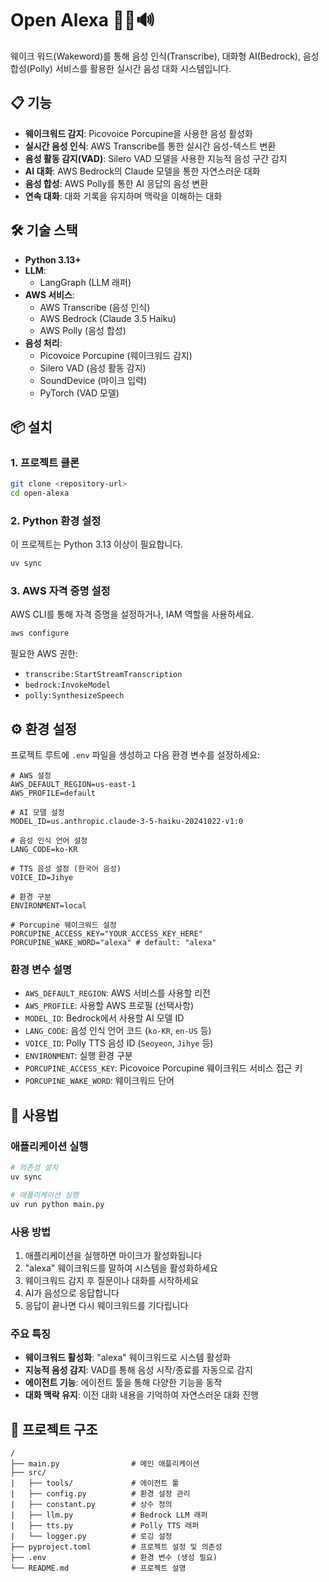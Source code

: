 # Open Alexa 🎤🤖🔊

웨이크 워드(Wakeword)를 통해 음성 인식(Transcribe), 대화형 AI(Bedrock), 음성 합성(Polly) 서비스를 활용한 실시간 음성 대화 시스템입니다.

## 📋 기능

- **웨이크워드 감지**: Picovoice Porcupine을 사용한 음성 활성화
- **실시간 음성 인식**: AWS Transcribe를 통한 실시간 음성-텍스트 변환
- **음성 활동 감지(VAD)**: Silero VAD 모델을 사용한 지능적 음성 구간 감지
- **AI 대화**: AWS Bedrock의 Claude 모델을 통한 자연스러운 대화
- **음성 합성**: AWS Polly를 통한 AI 응답의 음성 변환
- **연속 대화**: 대화 기록을 유지하며 맥락을 이해하는 대화

## 🛠️ 기술 스택

- **Python 3.13+**
- **LLM**:
  - LangGraph (LLM 래퍼)
- **AWS 서비스**:
  - AWS Transcribe (음성 인식)
  - AWS Bedrock (Claude 3.5 Haiku)
  - AWS Polly (음성 합성)
- **음성 처리**:
  - Picovoice Porcupine (웨이크워드 감지)
  - Silero VAD (음성 활동 감지)
  - SoundDevice (마이크 입력)
  - PyTorch (VAD 모델)

## 📦 설치

### 1. 프로젝트 클론

```bash
git clone <repository-url>
cd open-alexa
```

### 2. Python 환경 설정

이 프로젝트는 Python 3.13 이상이 필요합니다.

```bash
uv sync

```

### 3. AWS 자격 증명 설정

AWS CLI를 통해 자격 증명을 설정하거나, IAM 역할을 사용하세요.

```bash
aws configure
```

필요한 AWS 권한:
- `transcribe:StartStreamTranscription`
- `bedrock:InvokeModel`
- `polly:SynthesizeSpeech`

## ⚙️ 환경 설정

프로젝트 루트에 `.env` 파일을 생성하고 다음 환경 변수를 설정하세요:

```env
# AWS 설정
AWS_DEFAULT_REGION=us-east-1
AWS_PROFILE=default

# AI 모델 설정
MODEL_ID=us.anthropic.claude-3-5-haiku-20241022-v1:0

# 음성 인식 언어 설정
LANG_CODE=ko-KR

# TTS 음성 설정 (한국어 음성)
VOICE_ID=Jihye

# 환경 구분
ENVIRONMENT=local

# Porcupine 웨이크워드 설정
PORCUPINE_ACCESS_KEY="YOUR_ACCESS_KEY_HERE"
PORCUPINE_WAKE_WORD="alexa" # default: "alexa"
```

### 환경 변수 설명

- `AWS_DEFAULT_REGION`: AWS 서비스를 사용할 리전
- `AWS_PROFILE`: 사용할 AWS 프로필 (선택사항)
- `MODEL_ID`: Bedrock에서 사용할 AI 모델 ID
- `LANG_CODE`: 음성 인식 언어 코드 (`ko-KR`, `en-US` 등)
- `VOICE_ID`: Polly TTS 음성 ID (`Seoyeon`, `Jihye` 등)
- `ENVIRONMENT`: 실행 환경 구분
- `PORCUPINE_ACCESS_KEY`: Picovoice Porcupine 웨이크워드 서비스 접근 키
- `PORCUPINE_WAKE_WORD`: 웨이크워드 단어

## 🚀 사용법

### 애플리케이션 실행

```bash
# 의존성 설치
uv sync

# 애플리케이션 실행
uv run python main.py
```

### 사용 방법

1. 애플리케이션을 실행하면 마이크가 활성화됩니다
2. "alexa" 웨이크워드를 말하여 시스템을 활성화하세요
3. 웨이크워드 감지 후 질문이나 대화를 시작하세요
4. AI가 음성으로 응답합니다
5. 응답이 끝나면 다시 웨이크워드를 기다립니다

### 주요 특징

- **웨이크워드 활성화**: "alexa" 웨이크워드로 시스템 활성화
- **지능적 음성 감지**: VAD를 통해 음성 시작/종료를 자동으로 감지
- **에이전트 기능**: 에이전트 툴을 통해 다양한 기능을 동작
- **대화 맥락 유지**: 이전 대화 내용을 기억하여 자연스러운 대화 진행

## 📁 프로젝트 구조

```
/
├── main.py                # 메인 애플리케이션
├── src/
|   ├── tools/             # 에이전트 툴
|   ├── config.py          # 환경 설정 관리
|   ├── constant.py        # 상수 정의
|   ├── llm.py             # Bedrock LLM 래퍼
|   ├── tts.py             # Polly TTS 래퍼
|   └── logger.py          # 로깅 설정
├── pyproject.toml         # 프로젝트 설정 및 의존성
├── .env                   # 환경 변수 (생성 필요)
└── README.md              # 프로젝트 설명
```
